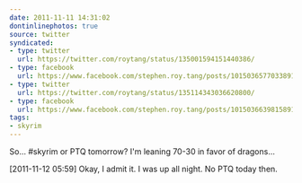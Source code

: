 ```yaml
---
date: 2011-11-11 14:31:02
dontinlinephotos: true
source: twitter
syndicated:
- type: twitter
  url: https://twitter.com/roytang/status/135001594151440386/
- type: facebook
  url: https://www.facebook.com/stephen.roy.tang/posts/10150365770338912
- type: twitter
  url: https://twitter.com/roytang/status/135114343036620800/
- type: facebook
  url: https://www.facebook.com/stephen.roy.tang/posts/10150366398158912
tags:
- skyrim
---
```


So... #skyrim or PTQ tomorrow? I'm leaning 70-30 in favor of dragons...

<time>[2011-11-12 05:59] </time> Okay, I admit it. I was up all night. No PTQ today then.